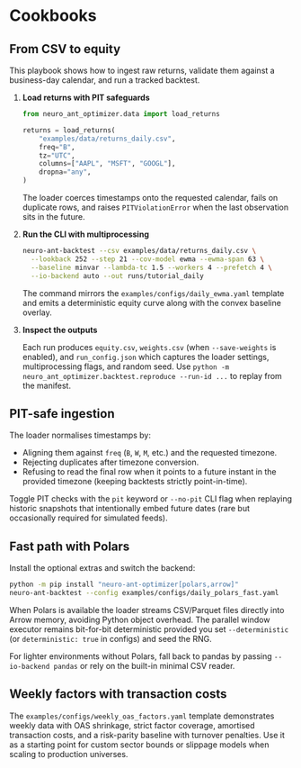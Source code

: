 # Cookbooks

## From CSV to equity

This playbook shows how to ingest raw returns, validate them against a business-day
calendar, and run a tracked backtest.

1. **Load returns with PIT safeguards**

   ```python
   from neuro_ant_optimizer.data import load_returns

   returns = load_returns(
       "examples/data/returns_daily.csv",
       freq="B",
       tz="UTC",
       columns=["AAPL", "MSFT", "GOOGL"],
       dropna="any",
   )
   ```

   The loader coerces timestamps onto the requested calendar, fails on duplicate rows,
   and raises `PITViolationError` when the last observation sits in the future.

2. **Run the CLI with multiprocessing**

   ```bash
   neuro-ant-backtest --csv examples/data/returns_daily.csv \
     --lookback 252 --step 21 --cov-model ewma --ewma-span 63 \
     --baseline minvar --lambda-tc 1.5 --workers 4 --prefetch 4 \
     --io-backend auto --out runs/tutorial_daily
   ```

   The command mirrors the `examples/configs/daily_ewma.yaml` template and emits a
   deterministic equity curve along with the convex baseline overlay.

3. **Inspect the outputs**

   Each run produces `equity.csv`, `weights.csv` (when `--save-weights` is enabled),
   and `run_config.json` which captures the loader settings, multiprocessing flags, and
   random seed. Use `python -m neuro_ant_optimizer.backtest.reproduce --run-id ...` to
   replay from the manifest.

## PIT-safe ingestion

The loader normalises timestamps by:

- Aligning them against `freq` (`B`, `W`, `M`, etc.) and the requested timezone.
- Rejecting duplicates after timezone conversion.
- Refusing to read the final row when it points to a future instant in the provided
  timezone (keeping backtests strictly point-in-time).

Toggle PIT checks with the `pit` keyword or `--no-pit` CLI flag when replaying historic
snapshots that intentionally embed future dates (rare but occasionally required for
simulated feeds).

## Fast path with Polars

Install the optional extras and switch the backend:

```bash
python -m pip install "neuro-ant-optimizer[polars,arrow]"
neuro-ant-backtest --config examples/configs/daily_polars_fast.yaml
```

When Polars is available the loader streams CSV/Parquet files directly into Arrow
memory, avoiding Python object overhead. The parallel window executor remains
bit-for-bit deterministic provided you set `--deterministic` (or `deterministic: true`
in configs) and seed the RNG.

For lighter environments without Polars, fall back to pandas by passing
`--io-backend pandas` or rely on the built-in minimal CSV reader.

## Weekly factors with transaction costs

The `examples/configs/weekly_oas_factors.yaml` template demonstrates weekly data with
OAS shrinkage, strict factor coverage, amortised transaction costs, and a risk-parity
baseline with turnover penalties. Use it as a starting point for custom sector bounds
or slippage models when scaling to production universes.
